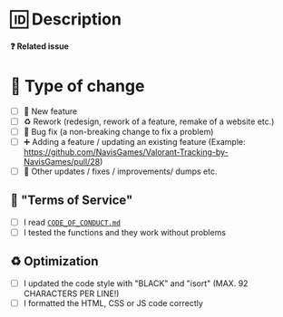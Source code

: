 # 🆔 Description

<!-- Detailed description of the changes you recommend in the pull request -->

#### ❓ Related issue

<!-- If this PR relates to an issue, link it here. -->

# 🚀 Type of change

<!-- Mark where applicable with 'x' (example: '[x]') -->

- [ ] 🚀 New feature
- [ ] ♻ Rework (redesign, rework of a feature, remake of a website etc.)
- [ ] 🐞 Bug fix (a non-breaking change to fix a problem)
- [ ] ➕ Adding a feature / updating an existing feature (Example: https://github.com/NavisGames/Valorant-Tracking-by-NavisGames/pull/28)
- [ ] 🔨 Other updates / fixes / improvements/ dumps etc.

## 🔱 "Terms of Service"

<!-- Mark where applicable with 'x' (example: '[x]') -->

- [ ] I read [`CODE_OF_CONDUCT.md`](https://github.com/NavisGames/Valorant-Tracking-by-NavisGames/blob/main/CODE_OF_CONDUCT.md)
- [ ] I tested the functions and they work without problems

## ♻ Optimization

<!-- Mark where applicable with 'x' (example: '[x]') -->

- [ ] I updated the code style with "BLACK" and "isort" (MAX. 92 CHARACTERS PER LINE!)
- [ ] I formatted the HTML, CSS or JS code correctly

